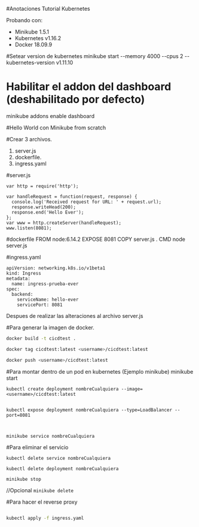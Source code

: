 #Anotaciones Tutorial Kubernetes


Probando con:
 * Minikube 1.5.1
 * Kubernetes v1.16.2 
 * Docker 18.09.9


#Setear version  de kubernetes
minikube start --memory 4000 --cpus 2 --kubernetes-version v1.11.10 



# Habilitar el addon del dashboard (deshabilitado por defecto)
minikube addons enable dashboard



#Hello World con Minikube from scratch


#Crear 3 archivos.
1. server.js
2. dockerfile.
3. ingress.yaml



#server.js

    var http = require('http');
    
    var handleRequest = function(request, response) {
      console.log('Received request for URL: ' + request.url);
      response.writeHead(200);
      response.end('Hello Ever');
    };
    var www = http.createServer(handleRequest);
    www.listen(8081);
    

#dockerfile
    FROM node:6.14.2
    EXPOSE 8081
    COPY server.js .
    CMD node server.js

#ingress.yaml

    apiVersion: networking.k8s.io/v1beta1
    kind: Ingress
    metadata:
      name: ingress-prueba-ever
    spec:
      backend:
        serviceName: hello-ever
        servicePort: 8081



Despues de realizar las alteraciones al archivo server.js


#Para generar la imagen de docker.

```bash
docker build -t cicdtest .

docker tag cicdtest:latest <username>/cicdtest:latest

docker push <username>/cicdtest:latest

```




#Para montar dentro de un pod en kubernetes (Ejemplo minikube)
    minikube start
    
    
    kubectl create deployment nombreCualquiera --image=<username>/cicdtest:latest
    
    
    kubectl expose deployment nombreCualquiera --type=LoadBalancer --port=8081
    
    
    
    minikube service nombreCualquiera
    


#Para eliminar el servicio

    kubectl delete service nombreCualquiera
    
    kubectl delete deployment nombreCualquiera
    
    minikube stop


//Opcional
`minikube delete`






#Para hacer el reverse proxy
```bash

kubectl apply -f ingress.yaml
```



























